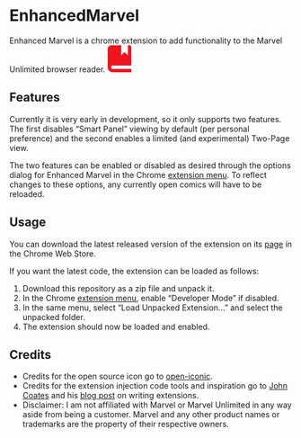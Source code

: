 # EnhancedMarvel
Enhanced Marvel is a chrome extension to add functionality to the Marvel Unlimited browser reader. ![](icons/icon48.png)


## Features
Currently it is very early in development, so it only supports two features. The first disables “Smart Panel” viewing by default (per personal preference) and the second enables a limited (and experimental) Two-Page view.

The two features can be enabled or disabled as desired through the options dialog for Enhanced Marvel in the Chrome [extension menu](chrome://extensions/). To reflect changes to these options, any currently open comics will have to be reloaded.

## Usage
You can download the latest released version of the extension on its  [page](https://chrome.google.com/webstore/detail/enhanced-marvel/epehnppgfdjaboceagobphhdecaonomi) in the Chrome Web Store.

If you want the latest code, the extension can be loaded as follows:

1. Download this repository as a zip file and unpack it.
2. In the Chrome [extension menu](chrome://extensions/), enable “Developer Mode” if disabled.
3. In the same menu, select “Load Unpacked Extension...” and select the unpacked folder.
4. The extension should now be loaded and enabled.

## Credits

* Credits for the open source icon go to [open-iconic](https://github.com/iconic/open-iconic).
* Credits for the extension injection code tools and inspiration go to [John Coates](https://github.com/JohnCoates) and his [blog post](https://medium.com/@punksomething/how-i-learned-to-write-a-chrome-extension-in-5-hours-by-using-the-bruce-lee-technique-c72911ac7d86#.y2moz0q3x) on writing extensions.
* Disclaimer: I am not affiliated with Marvel or Marvel Unlimited in any way aside from being a customer. Marvel and any other product names or trademarks are the property of their respective owners.
